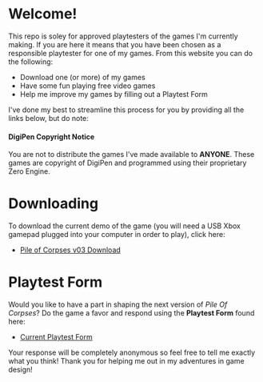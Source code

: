 # Welcome!
<p>This repo is soley for approved playtesters of the games I'm currently making. If you are here it means that you have been chosen as a responsible playtester for one of my games. From this website you can do the following:
  <ul>
    <li>Download one (or more) of my games</li>
    <li>Have some fun playing free video games</li>
    <li>Help me improve my games by filling out a Playtest Form</li>
  </ul>
I've done my best to streamline this process for you by providing all the links below, but do note:
  <h4>DigiPen Copyright Notice</h4>
  <p>You are not to distribute the games I've made available to <strong>ANYONE</strong>. These games are copyright of DigiPen and programmed using their proprietary Zero Engine.</p>
</p>


# Downloading
<p>To download the current demo of the game (you will need a USB Xbox gamepad plugged into your computer in order to play), click here: 
  <ul>
    <li>
      <a href="https://github.com/TheDevilsWaffle/Playtesting/blob/master/Demo-PileOfCorpses-v03.exe?raw=true" target="_BLANK" download="DEMO-PileOfCorpses-v03">Pile of Corpses v03 Download</a>
    </li>
  </ul>
</p>

# Playtest Form
<p>Would you like to have a part in shaping the next version of <em>Pile Of Corpses</em>? Do the game a favor and respond using the <strong>Playtest Form</strong> found here: 
<ul>
    <li>
      <a href="http://goo.gl/forms/TB6mTMbevH" target="_BLANK">Current Playtest Form</a>
    </li>
  </ul>


<p>Your response will be completely anonymous so feel free to tell me exactly what you think! Thank you for helping me out in my adventures in game design!</p>
</p>
